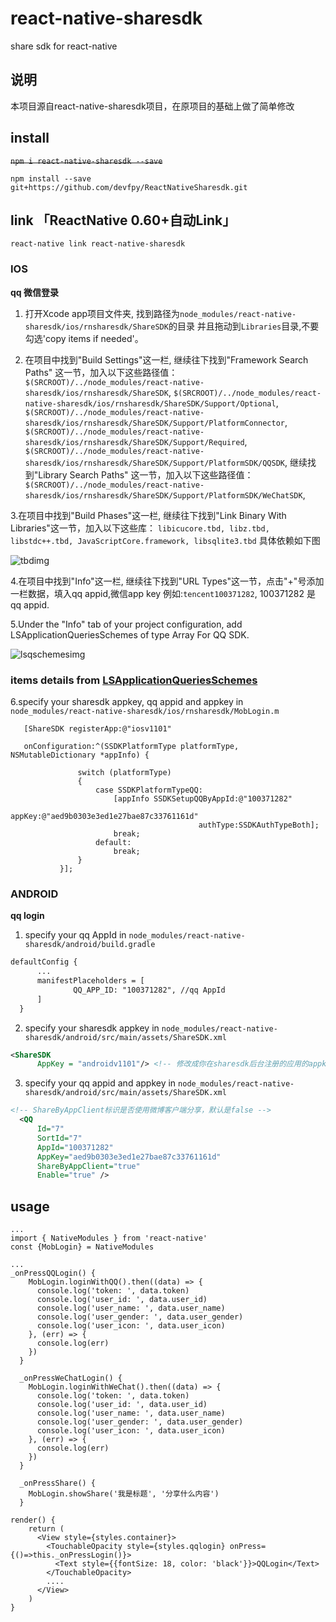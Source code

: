 # react-native-sharesdk
share sdk for react-native

## 说明
本项目源自react-native-sharesdk项目，在原项目的基础上做了简单修改

## install

~~`npm i react-native-sharesdk --save`~~

`npm install --save git+https://github.com/devfpy/ReactNativeSharesdk.git` 


## link 「ReactNative 0.60+自动Link」

`react-native link react-native-sharesdk`

### IOS

 **qq 微信登录**

 1. 打开Xcode app项目文件夹, 找到路径为`node_modules/react-native-sharesdk/ios/rnsharesdk/ShareSDK`的目录
    并且拖动到`Libraries`目录,不要勾选'copy items if needed'。

 2. 在项目中找到"Build Settings"这一栏, 继续往下找到"Framework Search Paths" 这一节，加入以下这些路径值：
    `$(SRCROOT)/../node_modules/react-native-sharesdk/ios/rnsharesdk/ShareSDK`,
    `$(SRCROOT)/../node_modules/react-native-sharesdk/ios/rnsharesdk/ShareSDK/Support/Optional`,
    `$(SRCROOT)/../node_modules/react-native-sharesdk/ios/rnsharesdk/ShareSDK/Support/PlatformConnector`,
    `$(SRCROOT)/../node_modules/react-native-sharesdk/ios/rnsharesdk/ShareSDK/Support/Required`,
    `$(SRCROOT)/../node_modules/react-native-sharesdk/ios/rnsharesdk/ShareSDK/Support/PlatformSDK/QQSDK`,
    继续找到"Library Search Paths" 这一节，加入以下这些路径值：
    `$(SRCROOT)/../node_modules/react-native-sharesdk/ios/rnsharesdk/ShareSDK/Support/PlatformSDK/WeChatSDK`,

 3.在项目中找到"Build Phases"这一栏, 继续往下找到"Link Binary With Libraries"这一节，加入以下这些库：
   `libicucore.tbd, libz.tbd, libstdc++.tbd, JavaScriptCore.framework, libsqlite3.tbd`
   具体依赖如下图

   ![tbdimg](https://github.com/lihaodeveloper/React-Native-ShareSdk/blob/master/asset/tbdimg.png)

 4.在项目中找到"Info"这一栏, 继续往下找到"URL Types"这一节，点击"+"号添加一栏数据，填入qq appid,微信app key
   例如:`tencent100371282`, 100371282 是qq appid.

 5.Under the "Info" tab of your project configuration, add LSApplicationQueriesSchemes of type Array For QQ SDK.

   ![lsqschemesimg](https://github.com/lihaodeveloper/React-Native-ShareSdk/blob/master/asset/lsqschemes.png)
   
   ### items details from [LSApplicationQueriesSchemes](http://wiki.mob.com/ios9-对sharesdk的影响（适配ios-9必读）/) 
   
 6.specify your sharesdk appkey, qq appid and appkey in `node_modules/react-native-sharesdk/ios/rnsharesdk/MobLogin.m`
   ```objectiv-c
      [ShareSDK registerApp:@"iosv1101"
   ```

   ```objectiv-c
      onConfiguration:^(SSDKPlatformType platformType, NSMutableDictionary *appInfo) {
                  
                  switch (platformType)
                  {
                      case SSDKPlatformTypeQQ:
                          [appInfo SSDKSetupQQByAppId:@"100371282"
                                               appKey:@"aed9b0303e3ed1e27bae87c33761161d"
                                             authType:SSDKAuthTypeBoth];
                          break;
                      default:
                          break;
                  }
              }];
   ```


### ANDROID

 **qq login**

1. specify your qq AppId in `node_modules/react-native-sharesdk/android/build.gradle`

  ```xml
  defaultConfig {
        ...
        manifestPlaceholders = [
                QQ_APP_ID: "100371282", //qq AppId
        ]
    }
  ```

2. specify your sharesdk appkey in `node_modules/react-native-sharesdk/android/src/main/assets/ShareSDK.xml`

  ```xml
  <ShareSDK
        AppKey = "androidv1101"/> <!-- 修改成你在sharesdk后台注册的应用的appkey"-->
  ```

3. specify your qq appid and appkey in `node_modules/react-native-sharesdk/android/src/main/assets/ShareSDK.xml`

  ```xml
  <!-- ShareByAppClient标识是否使用微博客户端分享，默认是false -->
	<QQ
        Id="7"
        SortId="7"
        AppId="100371282"
        AppKey="aed9b0303e3ed1e27bae87c33761161d"
        ShareByAppClient="true"
        Enable="true" />
  ```

## usage

```
...
import { NativeModules } from 'react-native'
const {MobLogin} = NativeModules

...
_onPressQQLogin() {
    MobLogin.loginWithQQ().then((data) => {
      console.log('token: ', data.token)
      console.log('user_id: ', data.user_id)
      console.log('user_name: ', data.user_name)
      console.log('user_gender: ', data.user_gender)
      console.log('user_icon: ', data.user_icon)
    }, (err) => {
      console.log(err)
    })
  }

  _onPressWeChatLogin() {
    MobLogin.loginWithWeChat().then((data) => {
      console.log('token: ', data.token)
      console.log('user_id: ', data.user_id)
      console.log('user_name: ', data.user_name)
      console.log('user_gender: ', data.user_gender)
      console.log('user_icon: ', data.user_icon)
    }, (err) => {
      console.log(err)
    })
  }

  _onPressShare() {
    MobLogin.showShare('我是标题', '分享什么内容')
  }

render() {
    return (
      <View style={styles.container}>
        <TouchableOpacity style={styles.qqlogin} onPress={()=>this._onPressLogin()}>
          <Text style={{fontSize: 18, color: 'black'}}>QQLogin</Text>
        </TouchableOpacity>
        ....
      </View>
    )
}
